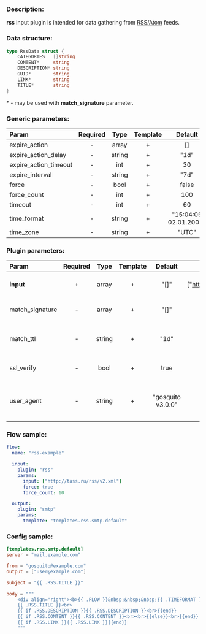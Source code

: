 ### Description:

**rss** input plugin is intended for data gathering from [RSS/Atom](https://en.wikipedia.org/wiki/RSS) feeds.

### Data structure:

```go
type RssData struct {
	CATEGORIES   []string
	CONTENT*     string
	DESCRIPTION* string
	GUID*        string
	LINK*        string
	TITLE*       string
}
```

&ast; - may be used with **match_signature** parameter.

### Generic parameters:

| Param                   | Required   | Type     | Template   | Default                 |
| :---------------------- | :--------: | :------: | :--------: | :---------------------: |
| expire_action           | -          | array    | +          | []                      |
| expire_action_delay     | -          | string   | +          | "1d"                    |
| expire_action_timeout   | -          | int      | +          | 30                      |
| expire_interval         | -          | string   | +          | "7d"                    |
| force                   | -          | bool     | +          | false                   |
| force_count             | -          | int      | +          | 100                     |
| timeout                 | -          | int      | +          | 60                      |
| time_format             | -          | string   | +          | "15:04:05 02.01.2006"   |
| time_zone               | -          | string   | +          | "UTC"                   |


### Plugin parameters:

| Param           | Required   | Type     | Template   | Default             | Example                          | Description                                |
| :-----------    | :--------: | :------: | :--------: | :-----------------: | :------------------------------: | :-----------------------------------       |
| **input**       | +          | array    | +          | "[]"                | ["https://tass.ru/rss/v2.xml"]   | List of RSS/Atom feeds.                    |
| match_signature | -          | array    | +          | "[]"                | ["title", "time"]                | Match new articles by signature.           |
| match_ttl       | -          | string   | +          | "1d"                | "24h"                            | TTL (Time To Live) for matched signatures. |
| ssl_verify      | -          | bool     | +          | true                | false                            | Verify server certificate.                 |
| user_agent      | -          | string   | +          | "gosquito v3.0.0"   | "webchela 1.0"                   | Custom User-Agent for feed access.         |


### Flow sample:

```yaml
flow:
  name: "rss-example"

  input:
    plugin: "rss"
    params:
      input: ["http://tass.ru/rss/v2.xml"]
      force: true
      force_count: 10

  output:
    plugin: "smtp"
    params:
      template: "templates.rss.smtp.default"
```

### Config sample:

```toml
[templates.rss.smtp.default]
server = "mail.example.com"

from = "gosquito@example.com"
output = ["user@example.com"]

subject = "{{ .RSS.TITLE }}"

body = """
    <div align="right"><b>{{ .FLOW }}&nbsp;&nbsp;&nbsp;{{ .TIMEFORMAT }}</b></div>
    {{ .RSS.TITLE }}<br>
    {{ if .RSS.DESCRIPTION }}{{ .RSS.DESCRIPTION }}<br>{{end}}
    {{ if .RSS.CONTENT }}{{ .RSS.CONTENT }}<br><br>{{else}}<br>{{end}}
    {{ if .RSS.LINK }}{{ .RSS.LINK }}{{end}}
    """
```


